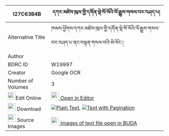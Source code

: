 |I27C63B4B|དཀར་མཛེས་ཁུལ་གྱི་དགོན་སྡེ་སོ་སོའི་ལོ་རྒྱུས་གསལ་བར་བཤད་པ། 
| --- | --- 
|Alternative Title |ཁམས་ཕྱོགས་དཀར་མཛེས་ཁུལ་གྱི་དགོན་སྡེ་སོ་སོའི་ལོ་རྒྱུས་གསལ་བར་བཤད་པ་ནང་བསྟན་གསལ་བའི་མེ་ལོང་།
|Author | 
|BDRC ID | W19997
|Creator | Google OCR
|Number of Volumes| 3
|<img width="25" src="https://img.icons8.com/color/25/000000/edit-property.png">Edit Online| [<img width="25" src="https://avatars.githubusercontent.com/u/45091458?s=200&v=4"> Open in Editor](http://editor.openpecha.org/I27C63B4B)
|<img width="25" src="https://img.icons8.com/fluent/48/000000/download-2.png"/>  Download | [![](https://img.icons8.com/color/20/000000/txt.png)Plain Text](https://github.com/Openpecha/I27C63B4B/releases/download/v1/kardze_khul_gyi_gonde_soso_i_l_plain_I27C63B4B.zip), [![](https://img.icons8.com/color/20/000000/txt.png)Text with Pagination](https://github.com/Openpecha/I27C63B4B/releases/download/v1/kardze_khul_gyi_gonde_soso_i_l_pages_I27C63B4B.zip)
|<img width="25" src="https://img.icons8.com/plasticine/100/000000/pictures-folder.png"/>  Source Images | [<img width="25" src="https://library.bdrc.io/icons/BUDA-small.svg"> Images of text file open in BUDA](https://library.bdrc.io/show/bdr:W19997)